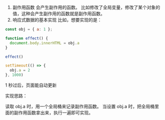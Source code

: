 1. 副作用函数
  会产生副作用的函数。
  比如修改了全局变量，修改了某个对象的值，这种会产生副作用的函数就是副作用函数。
2. 响应式数据的基本实现
  比如，想要实现的是：
  ```js
  const obj = { a: 1 };
  
  function effect() {
    document.body.innerHTML = obj.a
  }

  effect()

  setTimeout(() => {
    obj.a = 2
  }, 1000)
  ```

  1 秒过后，页面能自动更新

  实现思路：

  读取 obj.a 时，用一个全局桶来记录副作用函数。
  当设置 obj.a 时，把全局桶里面的副作用函数拿出来，执行一遍即可实现。